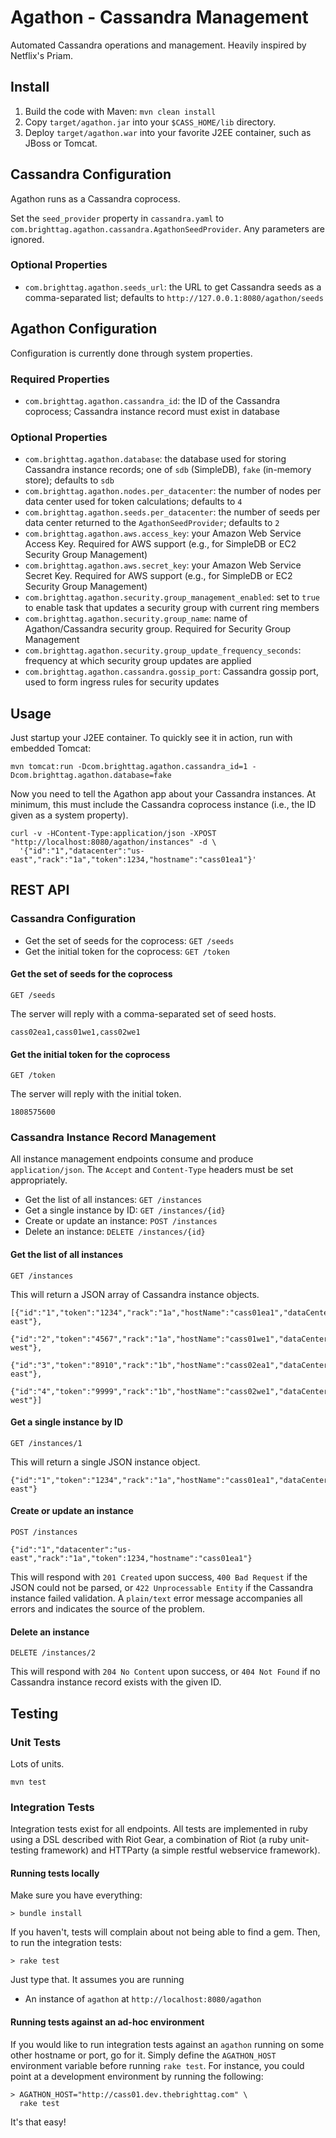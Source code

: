 # Agathon - Cassandra Management

Automated Cassandra operations and management. Heavily inspired by Netflix's Priam.

## Install

1. Build the code with Maven: `mvn clean install`
2. Copy `target/agathon.jar` into your `$CASS_HOME/lib` directory.
3. Deploy `target/agathon.war` into your favorite J2EE container, such as JBoss or Tomcat.

## Cassandra Configuration

Agathon runs as a Cassandra coprocess.

Set the `seed_provider` property in `cassandra.yaml` to `com.brighttag.agathon.cassandra.AgathonSeedProvider`. Any parameters are ignored.

### Optional Properties

* `com.brighttag.agathon.seeds_url`: the URL to get Cassandra seeds as a comma-separated list; defaults to `http://127.0.0.1:8080/agathon/seeds`

## Agathon Configuration

Configuration is currently done through system properties.

### Required Properties

* `com.brighttag.agathon.cassandra_id`: the ID of the Cassandra coprocess; Cassandra instance record must exist in database

### Optional Properties

* `com.brighttag.agathon.database`: the database used for storing Cassandra instance records; one of `sdb` (SimpleDB), `fake` (in-memory store); defaults to `sdb`
* `com.brighttag.agathon.nodes.per_datacenter`: the number of nodes per data center used for token calculations; defaults to `4`
* `com.brighttag.agathon.seeds.per_datacenter`: the number of seeds per data center returned to the `AgathonSeedProvider`; defaults to `2`
* `com.brighttag.agathon.aws.access_key`: your Amazon Web Service Access Key. Required for AWS support (e.g., for SimpleDB or EC2 Security Group Management)
* `com.brighttag.agathon.aws.secret_key`: your Amazon Web Service Secret Key. Required for AWS support (e.g., for SimpleDB or EC2 Security Group Management)
* `com.brighttag.agathon.security.group_management_enabled`: set to `true` to enable task that updates a security group with current ring members
* `com.brighttag.agathon.security.group_name`: name of Agathon/Cassandra security group. Required for Security Group Management
* `com.brighttag.agathon.security.group_update_frequency_seconds`: frequency at which security group updates are applied
* `com.brighttag.agathon.cassandra.gossip_port`: Cassandra gossip port, used to form ingress rules for security updates

## Usage

Just startup your J2EE container. To quickly see it in action, run with embedded Tomcat:

    mvn tomcat:run -Dcom.brighttag.agathon.cassandra_id=1 -Dcom.brighttag.agathon.database=fake

Now you need to tell the Agathon app about your Cassandra instances. At minimum, this must include the
Cassandra coprocess instance (i.e., the ID given as a system property). 

    curl -v -HContent-Type:application/json -XPOST "http://localhost:8080/agathon/instances" -d \
      '{"id":"1","datacenter":"us-east","rack":"1a","token":1234,"hostname":"cass01ea1"}'

## REST API

### Cassandra Configuration

* Get the set of seeds for the coprocess: `GET /seeds`
* Get the initial token for the coprocess: `GET /token`

#### Get the set of seeds for the coprocess

    GET /seeds

The server will reply with a comma-separated set of seed hosts.

    cass02ea1,cass01we1,cass02we1

#### Get the initial token for the coprocess

    GET /token

The server will reply with the initial token.

    1808575600

### Cassandra Instance Record Management

All instance management endpoints consume and produce `application/json`. The `Accept` and `Content-Type` headers
must be set appropriately.

* Get the list of all instances: `GET /instances`
* Get a single instance by ID: `GET /instances/{id}`
* Create or update an instance: `POST /instances`
* Delete an instance: `DELETE /instances/{id}`

#### Get the list of all instances

    GET /instances

This will return a JSON array of Cassandra instance objects.

    [{"id":"1","token":"1234","rack":"1a","hostName":"cass01ea1","dataCenter":"us-east"},
     {"id":"2","token":"4567","rack":"1a","hostName":"cass01we1","dataCenter":"us-west"},
     {"id":"3","token":"8910","rack":"1b","hostName":"cass02ea1","dataCenter":"us-east"},
     {"id":"4","token":"9999","rack":"1b","hostName":"cass02we1","dataCenter":"us-west"}]

#### Get a single instance by ID

    GET /instances/1

This will return a single JSON instance object. 

    {"id":"1","token":"1234","rack":"1a","hostName":"cass01ea1","dataCenter":"us-east"}

#### Create or update an instance

    POST /instances

    {"id":"1","datacenter":"us-east","rack":"1a","token":1234,"hostname":"cass01ea1"}

This will respond with `201 Created` upon success, `400 Bad Request` if the JSON could not be parsed, or
`422 Unprocessable Entity` if the Cassandra instance failed validation. A `plain/text` error message accompanies
all errors and indicates the source of the problem.

#### Delete an instance

    DELETE /instances/2

This will respond with `204 No Content` upon success, or `404 Not Found` if no Cassandra instance record exists with
the given ID.

## Testing

### Unit Tests

Lots of units.

    mvn test

### Integration Tests

Integration tests exist for all endpoints. All tests are implemented in ruby using a DSL described with Riot Gear,
a combination of Riot (a ruby unit-testing framework) and HTTParty (a simple restful webservice framework).

#### Running tests locally

Make sure you have everything:

    > bundle install

If you haven't, tests will complain about not being able to find a gem. Then, to run the integration tests:

    > rake test

Just type that. It assumes you are running

* An instance of `agathon` at `http://localhost:8080/agathon`

#### Running tests against an ad-hoc environment

If you would like to run integration tests against an `agathon` running on some other hostname or port, go for it.
Simply define the `AGATHON_HOST` environment variable before running `rake test`. For instance, you could point
at a development environment by running the following:

    > AGATHON_HOST="http://cass01.dev.thebrighttag.com" \
      rake test

It's that easy!
